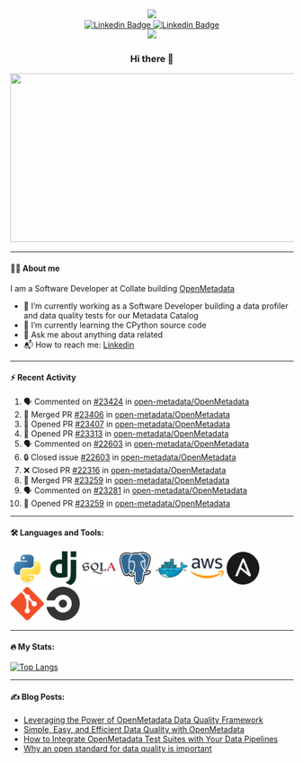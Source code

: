 <div id="header" align="center">
  <img src="https://media.giphy.com/media/5eLDrEaRGHegx2FeF2/giphy.gif" width="100"/>
</div>
<div id="badges" align="center">
  <a href="https://www.linkedin.com/in/teddycrepineau/">
    <img src="https://shields.io/badge/Linkedin-blue?logo=linkedin&logoColor=white&style=for-the-badge" alt="Linkedin Badge"/>
  </a>
  <a href="https://medium.com/@teddycrpineau">
    <img src="https://shields.io/badge/Medium-black?logo=medium&logoColor=white&style=for-the-badge" alt="Linkedin Badge"/>
  </a>
</div>
<div align="center">
  <img src="https://komarev.com/ghpvc/?username=TeddyCr&color=blue&style=flat-square" />
</div>

<h3 align="center">
Hi there 👋
</h3>
<div align="center">
  <img src="https://media.giphy.com/media/L8K62iTDkzGX6/giphy.gif" width="600" height="300"/>
</div>

---

#### :technologist: About me
I am a Software Developer at Collate building <a href="https://open-metadata.org"/>OpenMetadata</a>
- 🔭 I’m currently working as a Software Developer building a data profiler and data quality tests for our Metadata Catalog
- 🐍 I’m currently learning the CPython source code
- 💬 Ask me about anything data related
- 📬 How to reach me: [Linkedin](https://shields.io/badge/Linkedin-blue?logo=linkedin&logoColor=white&style=for-the-badge)

---

#### ⚡️ Recent Activity
<!--START_SECTION:activity-->
1. 🗣 Commented on [#23424](https://github.com/open-metadata/OpenMetadata/pull/23424#issuecomment-3299395013) in [open-metadata/OpenMetadata](https://github.com/open-metadata/OpenMetadata)
2. 🎉 Merged PR [#23406](https://github.com/open-metadata/OpenMetadata/pull/23406) in [open-metadata/OpenMetadata](https://github.com/open-metadata/OpenMetadata)
3. 💪 Opened PR [#23407](https://github.com/open-metadata/OpenMetadata/pull/23407) in [open-metadata/OpenMetadata](https://github.com/open-metadata/OpenMetadata)
4. 💪 Opened PR [#23313](https://github.com/open-metadata/OpenMetadata/pull/23313) in [open-metadata/OpenMetadata](https://github.com/open-metadata/OpenMetadata)
5. 🗣 Commented on [#22603](https://github.com/open-metadata/OpenMetadata/issues/22603#issuecomment-3264770032) in [open-metadata/OpenMetadata](https://github.com/open-metadata/OpenMetadata)
6. 🔒 Closed issue [#22603](https://github.com/open-metadata/OpenMetadata/issues/22603) in [open-metadata/OpenMetadata](https://github.com/open-metadata/OpenMetadata)
7. ❌ Closed PR [#22316](https://github.com/open-metadata/OpenMetadata/pull/22316) in [open-metadata/OpenMetadata](https://github.com/open-metadata/OpenMetadata)
8. 🎉 Merged PR [#23259](https://github.com/open-metadata/OpenMetadata/pull/23259) in [open-metadata/OpenMetadata](https://github.com/open-metadata/OpenMetadata)
9. 🗣 Commented on [#23281](https://github.com/open-metadata/OpenMetadata/issues/23281#issuecomment-3264730961) in [open-metadata/OpenMetadata](https://github.com/open-metadata/OpenMetadata)
10. 💪 Opened PR [#23259](https://github.com/open-metadata/OpenMetadata/pull/23259) in [open-metadata/OpenMetadata](https://github.com/open-metadata/OpenMetadata)
<!--END_SECTION:activity-->

---

#### :hammer_and_wrench: Languages and Tools:
<div>
   <img src="https://github.com/devicons/devicon/blob/master/icons/python/python-original.svg" width="60" height="60"/>
   <img src="https://github.com/devicons/devicon/blob/master/icons/django/django-plain.svg" width="60" height="60"/>
   <img src="https://github.com/devicons/devicon/blob/master/icons/sqlalchemy/sqlalchemy-original.svg" width="60" height="60"/>
   <img src="https://github.com/devicons/devicon/blob/master/icons/postgresql/postgresql-original.svg" width="60" height="60"/>
   <img src="https://github.com/devicons/devicon/blob/master/icons/docker/docker-original.svg" width="60" height="60"/>
   <img src="https://github.com/devicons/devicon/blob/master/icons/amazonwebservices/amazonwebservices-original.svg" width="60" height="60"/>
   <img src="https://github.com/devicons/devicon/blob/master/icons/ansible/ansible-original.svg" width="60" height="60"/>
   <img src="https://github.com/devicons/devicon/blob/master/icons/git/git-original.svg" width="60" height="60"/>
   <img src="https://github.com/devicons/devicon/blob/master/icons/circleci/circleci-plain.svg" width="60" height="60"/>
</div>

---

#### 🔥 My Stats:
[![Top Langs](https://github-readme-stats.vercel.app/api/top-langs/?username=TeddyCr&layout=compact&hide=javascript,html,css)](https://github.com/anuraghazra/github-readme-stats)

---

#### ✍️ Blog Posts:
<!-- BLOG-POST-LIST:START -->
- [Leveraging the Power of OpenMetadata Data Quality Framework](https://blog.open-metadata.org/leveraging-the-power-of-openmetadata-data-quality-framework-385ba2d8eaf?source=rss-16e0670af08f------2)
- [Simple, Easy, and Efficient Data Quality with OpenMetadata](https://blog.open-metadata.org/simple-easy-and-efficient-data-quality-with-openmetadata-1c4e7d329364?source=rss-16e0670af08f------2)
- [How to Integrate OpenMetadata Test Suites with Your Data Pipelines](https://blog.open-metadata.org/how-to-integrate-openmetadata-test-suites-with-your-data-pipelines-d83fb55fa494?source=rss-16e0670af08f------2)
- [Why an open standard for data quality is important](https://blog.open-metadata.org/why-are-we-building-a-data-quality-standard-1753fae87259?source=rss-16e0670af08f------2)
<!-- BLOG-POST-LIST:END -->

